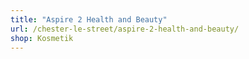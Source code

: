 ```yaml
---
title: "Aspire 2 Health and Beauty"
url: /chester-le-street/aspire-2-health-and-beauty/
shop: Kosmetik
---
```

